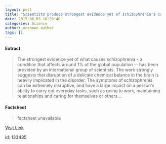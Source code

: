 ```yaml
---
layout: post
title: "Scientists produce strongest evidence yet of schizophrenia's causes"
date: 2015-06-03 16:39:46
categories: Science
author: unknown author
tags: []
---
```



#### Extract
>The strongest evidence yet of what causes schizophrenia - a condition that affects around 1% of the global population -- has been provided by an international group of scientists. The work strongly suggests that disruption of a delicate chemical balance in the brain is heavily implicated in the disorder. The symptoms of schizophrenia can be extremely disruptive, and have a large impact on a person's ability to carry out everyday tasks, such as going to work, maintaining relationships and caring for themselves or others....

#### Factsheet
>factsheet unavailable

[Visit Link](http://www.sciencedaily.com/releases/2015/06/150603123946.htm)

id:  133435


